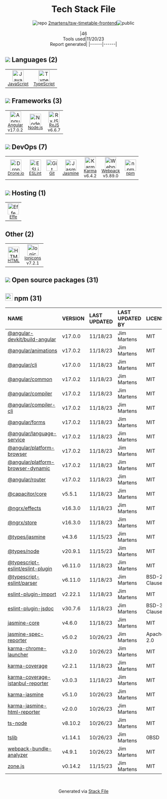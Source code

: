 <!--
--- Readme.md Snippet without images Start ---
## Tech Stack
2martens/tsw-timetable-frontend is built on the following main stack:
- [Drone.io](https://drone.io/) – Continuous Integration
- [Jasmine](http://jasmine.github.io/) – Javascript Testing Framework
- [Node.js](http://nodejs.org/) – Frameworks (Full Stack)
- [JavaScript](https://developer.mozilla.org/en-US/docs/Web/JavaScript) – Languages
- [Karma](http://karma-runner.github.io/) – Browser Testing
- [TypeScript](http://www.typescriptlang.org) – Languages
- [Webpack](http://webpack.js.org) – JS Build Tools / JS Task Runners
- [RxJS](http://reactivex.io/rxjs/) – Concurrency Frameworks
- [ESLint](http://eslint.org/) – Code Review
- [Angular](https://angular.io) – Javascript MVC Frameworks
- [Effe](http://redbeardlab.github.io/2016/03/05/effe.html) – Serverless / Task Processing
- [Ionicons](http://ionicons.com/) – UI Components

Full tech stack [here](/techstack.md)
--- Readme.md Snippet without images End ---

--- Readme.md Snippet with images Start ---
## Tech Stack
2martens/tsw-timetable-frontend is built on the following main stack:
- <img width='25' height='25' src='https://img.stackshare.io/service/668/R_wMcCqN_400x400.png' alt='Drone.io'/> [Drone.io](https://drone.io/) – Continuous Integration
- <img width='25' height='25' src='https://img.stackshare.io/service/831/7c0b595409af531b9cdeb07f8c513e8b.png' alt='Jasmine'/> [Jasmine](http://jasmine.github.io/) – Javascript Testing Framework
- <img width='25' height='25' src='https://img.stackshare.io/service/1011/n1JRsFeB_400x400.png' alt='Node.js'/> [Node.js](http://nodejs.org/) – Frameworks (Full Stack)
- <img width='25' height='25' src='https://img.stackshare.io/service/1209/javascript.jpeg' alt='JavaScript'/> [JavaScript](https://developer.mozilla.org/en-US/docs/Web/JavaScript) – Languages
- <img width='25' height='25' src='https://img.stackshare.io/service/1420/TidYGd6a.png' alt='Karma'/> [Karma](http://karma-runner.github.io/) – Browser Testing
- <img width='25' height='25' src='https://img.stackshare.io/service/1612/bynNY5dJ.jpg' alt='TypeScript'/> [TypeScript](http://www.typescriptlang.org) – Languages
- <img width='25' height='25' src='https://img.stackshare.io/service/1682/IMG_4636.PNG' alt='Webpack'/> [Webpack](http://webpack.js.org) – JS Build Tools / JS Task Runners
- <img width='25' height='25' src='https://img.stackshare.io/service/1796/984368.png' alt='RxJS'/> [RxJS](http://reactivex.io/rxjs/) – Concurrency Frameworks
- <img width='25' height='25' src='https://img.stackshare.io/service/3337/Q4L7Jncy.jpg' alt='ESLint'/> [ESLint](http://eslint.org/) – Code Review
- <img width='25' height='25' src='https://img.stackshare.io/service/3745/cb8U-gL6_400x400.jpg' alt='Angular'/> [Angular](https://angular.io) – Javascript MVC Frameworks
- <img width='25' height='25' src='https://img.stackshare.io/no-img-open-source.png' alt='Effe'/> [Effe](http://redbeardlab.github.io/2016/03/05/effe.html) – Serverless / Task Processing
- <img width='25' height='25' src='https://img.stackshare.io/service/5368/icon.png' alt='Ionicons'/> [Ionicons](http://ionicons.com/) – UI Components

Full tech stack [here](/techstack.md)
--- Readme.md Snippet with images End ---
-->
<div align="center">

# Tech Stack File
![](https://img.stackshare.io/repo.svg "repo") [2martens/tsw-timetable-frontend](https://github.com/2martens/tsw-timetable-frontend)![](https://img.stackshare.io/public_badge.svg "public")
<br/><br/>
|46<br/>Tools used|11/20/23 <br/>Report generated|
|------|------|
</div>

## <img src='https://img.stackshare.io/languages.svg'/> Languages (2)
<table><tr>
  <td align='center'>
  <img width='36' height='36' src='https://img.stackshare.io/service/1209/javascript.jpeg' alt='JavaScript'>
  <br>
  <sub><a href="https://developer.mozilla.org/en-US/docs/Web/JavaScript">JavaScript</a></sub>
  <br>
  <sub></sub>
</td>

<td align='center'>
  <img width='36' height='36' src='https://img.stackshare.io/service/1612/bynNY5dJ.jpg' alt='TypeScript'>
  <br>
  <sub><a href="http://www.typescriptlang.org">TypeScript</a></sub>
  <br>
  <sub></sub>
</td>

</tr>
</table>

## <img src='https://img.stackshare.io/frameworks.svg'/> Frameworks (3)
<table><tr>
  <td align='center'>
  <img width='36' height='36' src='https://img.stackshare.io/service/3745/cb8U-gL6_400x400.jpg' alt='Angular'>
  <br>
  <sub><a href="https://angular.io">Angular</a></sub>
  <br>
  <sub>v17.0.2</sub>
</td>

<td align='center'>
  <img width='36' height='36' src='https://img.stackshare.io/service/1011/n1JRsFeB_400x400.png' alt='Node.js'>
  <br>
  <sub><a href="http://nodejs.org/">Node.js</a></sub>
  <br>
  <sub></sub>
</td>

<td align='center'>
  <img width='36' height='36' src='https://img.stackshare.io/service/1796/984368.png' alt='RxJS'>
  <br>
  <sub><a href="http://reactivex.io/rxjs/">RxJS</a></sub>
  <br>
  <sub>v6.6.7</sub>
</td>

</tr>
</table>

## <img src='https://img.stackshare.io/devops.svg'/> DevOps (7)
<table><tr>
  <td align='center'>
  <img width='36' height='36' src='https://img.stackshare.io/service/668/R_wMcCqN_400x400.png' alt='Drone.io'>
  <br>
  <sub><a href="https://drone.io/">Drone.io</a></sub>
  <br>
  <sub></sub>
</td>

<td align='center'>
  <img width='36' height='36' src='https://img.stackshare.io/service/3337/Q4L7Jncy.jpg' alt='ESLint'>
  <br>
  <sub><a href="http://eslint.org/">ESLint</a></sub>
  <br>
  <sub></sub>
</td>

<td align='center'>
  <img width='36' height='36' src='https://img.stackshare.io/service/1046/git.png' alt='Git'>
  <br>
  <sub><a href="http://git-scm.com/">Git</a></sub>
  <br>
  <sub></sub>
</td>

<td align='center'>
  <img width='36' height='36' src='https://img.stackshare.io/service/831/7c0b595409af531b9cdeb07f8c513e8b.png' alt='Jasmine'>
  <br>
  <sub><a href="http://jasmine.github.io/">Jasmine</a></sub>
  <br>
  <sub></sub>
</td>

<td align='center'>
  <img width='36' height='36' src='https://img.stackshare.io/service/1420/TidYGd6a.png' alt='Karma'>
  <br>
  <sub><a href="http://karma-runner.github.io/">Karma</a></sub>
  <br>
  <sub>v6.4.2</sub>
</td>

<td align='center'>
  <img width='36' height='36' src='https://img.stackshare.io/service/1682/IMG_4636.PNG' alt='Webpack'>
  <br>
  <sub><a href="http://webpack.js.org">Webpack</a></sub>
  <br>
  <sub>v5.89.0</sub>
</td>

<td align='center'>
  <img width='36' height='36' src='https://img.stackshare.io/service/1120/lejvzrnlpb308aftn31u.png' alt='npm'>
  <br>
  <sub><a href="https://www.npmjs.com/">npm</a></sub>
  <br>
  <sub></sub>
</td>

</tr>
</table>

## <img src='https://img.stackshare.io/hosting.svg'/> Hosting (1)
<table><tr>
  <td align='center'>
  <img width='36' height='36' src='https://img.stackshare.io/no-img-open-source.png' alt='Effe'>
  <br>
  <sub><a href="http://redbeardlab.github.io/2016/03/05/effe.html">Effe</a></sub>
  <br>
  <sub></sub>
</td>

</tr>
</table>

## Other (2)
<table><tr>
  <td align='center'>
  <img width='36' height='36' src='https://img.stackshare.io/service/2270/no-img-open-source.png' alt='HTML'>
  <br>
  <sub><a href="http://">HTML</a></sub>
  <br>
  <sub></sub>
</td>

<td align='center'>
  <img width='36' height='36' src='https://img.stackshare.io/service/5368/icon.png' alt='Ionicons'>
  <br>
  <sub><a href="http://ionicons.com/">Ionicons</a></sub>
  <br>
  <sub>v7.2.1</sub>
</td>

</tr>
</table>


## <img src='https://img.stackshare.io/group.svg' /> Open source packages (31)</h2>

## <img width='24' height='24' src='https://img.stackshare.io/service/1120/lejvzrnlpb308aftn31u.png'/> npm (31)

|NAME|VERSION|LAST UPDATED|LAST UPDATED BY|LICENSE|VULNERABILITIES|
|:------|:------|:------|:------|:------|:------|
|[@angular-devkit/build-angular](https://www.npmjs.com/@angular-devkit/build-angular)|v17.0.0|11/18/23|Jim Martens |MIT|N/A|
|[@angular/animations](https://www.npmjs.com/@angular/animations)|v17.0.2|11/18/23|Jim Martens |MIT|N/A|
|[@angular/cli](https://www.npmjs.com/@angular/cli)|v17.0.0|11/18/23|Jim Martens |MIT|N/A|
|[@angular/common](https://www.npmjs.com/@angular/common)|v17.0.2|11/18/23|Jim Martens |MIT|N/A|
|[@angular/compiler](https://www.npmjs.com/@angular/compiler)|v17.0.2|11/18/23|Jim Martens |MIT|N/A|
|[@angular/compiler-cli](https://www.npmjs.com/@angular/compiler-cli)|v17.0.2|11/18/23|Jim Martens |MIT|N/A|
|[@angular/forms](https://www.npmjs.com/@angular/forms)|v17.0.2|11/18/23|Jim Martens |MIT|N/A|
|[@angular/language-service](https://www.npmjs.com/@angular/language-service)|v17.0.2|11/18/23|Jim Martens |MIT|N/A|
|[@angular/platform-browser](https://www.npmjs.com/@angular/platform-browser)|v17.0.2|11/18/23|Jim Martens |MIT|N/A|
|[@angular/platform-browser-dynamic](https://www.npmjs.com/@angular/platform-browser-dynamic)|v17.0.2|11/18/23|Jim Martens |MIT|N/A|
|[@angular/router](https://www.npmjs.com/@angular/router)|v17.0.2|11/18/23|Jim Martens |MIT|N/A|
|[@capacitor/core](https://www.npmjs.com/@capacitor/core)|v5.5.1|11/18/23|Jim Martens |MIT|N/A|
|[@ngrx/effects](https://www.npmjs.com/@ngrx/effects)|v16.3.0|11/18/23|Jim Martens |MIT|N/A|
|[@ngrx/store](https://www.npmjs.com/@ngrx/store)|v16.3.0|11/18/23|Jim Martens |MIT|N/A|
|[@types/jasmine](https://www.npmjs.com/@types/jasmine)|v4.3.6|11/15/23|Jim Martens |MIT|N/A|
|[@types/node](https://www.npmjs.com/@types/node)|v20.9.1|11/15/23|Jim Martens |MIT|N/A|
|[@typescript-eslint/eslint-plugin](https://www.npmjs.com/@typescript-eslint/eslint-plugin)|v6.11.0|11/18/23|Jim Martens |MIT|N/A|
|[@typescript-eslint/parser](https://www.npmjs.com/@typescript-eslint/parser)|v6.11.0|11/18/23|Jim Martens |BSD-2-Clause|N/A|
|[eslint-plugin-import](https://www.npmjs.com/eslint-plugin-import)|v2.22.1|11/18/23|Jim Martens |MIT|N/A|
|[eslint-plugin-jsdoc](https://www.npmjs.com/eslint-plugin-jsdoc)|v30.7.6|11/18/23|Jim Martens |BSD-3-Clause|N/A|
|[jasmine-core](https://www.npmjs.com/jasmine-core)|v4.6.0|11/18/23|Jim Martens |MIT|N/A|
|[jasmine-spec-reporter](https://www.npmjs.com/jasmine-spec-reporter)|v5.0.2|10/26/23|Jim Martens |Apache-2.0|N/A|
|[karma-chrome-launcher](https://www.npmjs.com/karma-chrome-launcher)|v3.2.0|10/26/23|Jim Martens |MIT|N/A|
|[karma-coverage](https://www.npmjs.com/karma-coverage)|v2.2.1|11/18/23|Jim Martens |MIT|N/A|
|[karma-coverage-istanbul-reporter](https://www.npmjs.com/karma-coverage-istanbul-reporter)|v3.0.3|11/18/23|Jim Martens |MIT|N/A|
|[karma-jasmine](https://www.npmjs.com/karma-jasmine)|v5.1.0|10/26/23|Jim Martens |MIT|N/A|
|[karma-jasmine-html-reporter](https://www.npmjs.com/karma-jasmine-html-reporter)|v2.0.0|10/26/23|Jim Martens |MIT|N/A|
|[ts-node](https://www.npmjs.com/ts-node)|v8.10.2|10/26/23|Jim Martens |MIT|N/A|
|[tslib](https://www.npmjs.com/tslib)|v1.14.1|10/26/23|Jim Martens |0BSD|N/A|
|[webpack-bundle-analyzer](https://www.npmjs.com/webpack-bundle-analyzer)|v4.9.1|10/26/23|Jim Martens |MIT|N/A|
|[zone.js](https://www.npmjs.com/zone.js)|v0.14.2|11/15/23|Jim Martens |MIT|N/A|

<br/>
<div align='center'>

Generated via [Stack File](https://github.com/marketplace/stack-file)
